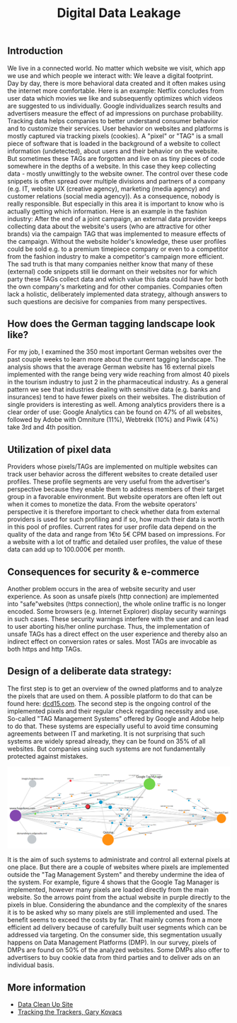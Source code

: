 ﻿---
layout: post
title: Digital Data Leakage
---

## Introduction
We live in a connected world. No matter which website we visit, which app we use and which people we interact with: We leave a digital footprint.  
Day by day, there is more behavioral data created and it often makes using the internet more comfortable. Here is an example: Netflix concludes from user data which movies we like and subsequently optimizes which videos are suggested to us individually.
Google individualizes search results and advertisers measure the effect of ad impressions on purchase probability. Tracking data helps companies to better understand consumer behavior and to customize their services.
User behavior on websites and platforms is mostly captured via tracking pixels (cookies). A "pixel" or "TAG" is a small piece of software that is loaded in the background of a website to collect information (undetected), about users and their behavior on the website.
But sometimes these TAGs are forgotten and live on as tiny pieces of code somewhere in the depths of a website. In this case they keep collecting data - mostly unwittingly to the website owner. 
The control over these code snippets is often spread over multiple divisions and partners of a company (e.g. IT, website UX (creative agency), marketing (media agency) and customer relations (social media agency)). As a consequence, nobody is really responsible. But especially in this area it is important to know who is actually getting which information. Here is an example in the fashion industry: After the end of a joint campaign, an external data provider keeps collecting data about the website's users (who are attractive for other brands) via the campaign TAG that was implemented to measure effects of the campaign. Without the website holder's knowledge, these user profiles could be sold e.g. to a premium timepiece company or even to a competitor from the fashion industry to make a competitor's campaign more efficient.
The sad truth is that many companies neither know that many of these (external) code snippets still lie dormant on their websites nor for which party these TAGs collect data and which value this data could have for both the own company's marketing and for other companies.
Companies often lack a holistic, deliberately implemented data strategy, although answers to such questions are decisive for companies from many perspectives. 

## How does the German tagging landscape look like?
For my job, I examined the 350 most important German websites over the past couple weeks to learn more about the current tagging landscape.
The analysis shows that the average German website has 16 external pixels implemented with the range being very wide reaching from almost 40 pixels in the tourism industry to just 2 in the pharmaceutical industry. As a general pattern we see that industries dealing with sensitive data (e.g. banks and insurances) tend to have fewer pixels on their websites.
The distribution of single providers is interesting as well. Among analytics providers there is a clear order of use: Google Analytics can be found on 47% of all websites, followed by Adobe with Omniture (11%), Webtrekk (10%) and Piwik (4%) take 3rd and 4th position.
 
## Utilization of pixel data
Providers whose pixels/TAGs are implemented on multiple websites can track user behavior across the different websites to create detailed user profiles. These profile segments are very useful from the advertiser's perspective because they enable them to address members of their target group in a favorable environment. 
But website operators are often left out when it comes to monetize the data. From the website operators' perspective it is therefore important to check whether data from external providers is used for such profiling and if so, how much their data is worth in this pool of profiles.
Current rates for user profile data depend on the quality of the data and range from 1€to 5€ CPM based on impressions. For a website with a lot of traffic and detailed user profiles, the value of these data can add up to 100.000€ per month.

## Consequences for security & e-commerce
Another problem occurs in the area of website security and user experience. As soon as unsafe pixels (http connection) are implemented into "safe"websites (https connection), the whole online traffic is no longer encoded. Some browsers (e.g. Internet Explorer) display security warnings in such cases. 
These security warnings interfere with the user and can lead to user aborting his/her online purchase. Thus, the implementation of unsafe TAGs has a direct effect on the user experience and thereby also an indirect effect on conversion rates or sales. Most TAGs are invocable as both https and http TAGs.

## Design of a deliberate data strategy:
The first step is to get an overview of the owned platforms and to analyze the pixels that are used on them. A possible platform to do that can be found here: [dcd15.com](http://dcd15.com). 
The second step is the ongoing control of the implemented pixels and their regular check regarding necessity and use. So-called "TAG Management Systems" offered by Google and Adobe help to do that. These systems are especially useful to avoid time consuming agreements between IT and marketing. It is not surprising that such systems are widely spread already, they can be found on 35% of all websites. But companies using such systems are not fundamentally protected against mistakes.

<img src="https://raw.githubusercontent.com/flovv/flovv.github.io/master/images/scan.png" width="750px">

It is the aim of such systems to administrate and control all external pixels at one place. But there are a couple of websites where pixels are implemented outside the "Tag Management System" and thereby undermine the idea of the system. For example, figure 4 shows that the Google Tag Manager is implemented, however many pixels are loaded directly from the main website. So the arrows point from the actual website in purple directly to the pixels in blue. 
Considering the abundance and the complexity of the snares it is to be asked why so many pixels are still implemented and used. The benefit seems to exceed the costs by far. That mainly comes from a more efficient ad delivery because of carefully built user segments which can be addressed via targeting. On the consumer side, this segmentation usually happens on Data Management Platforms (DMP). In our survey, pixels of DMPs are found on 50% of the analyzed websites. Some DMPs also offer to advertisers to buy cookie data from third parties and to deliver ads on an individual basis. 

## More information
* [Data Clean Up Site](http://dcd15.com)
* [Tracking the Trackers, Gary Kovacs](https://www.youtube.com/watch?v=f_f5wNw-2c0)

